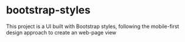 # bootstrap-styles
This project is a UI built with Bootstrap styles, following the mobile-first design approach to create an web-page view
